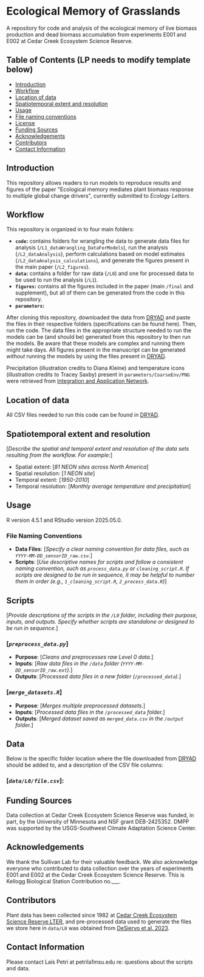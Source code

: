 # Ecological Memory of Grasslands
A repository for code and analysis of the ecological memory of live biomass production and dead biomass accumulation from experiments E001 and E002 at Cedar Creek Ecosystem Science Reserve.

## Table of Contents (LP needs to modify template below)
- [Introduction](#Introduction)
- [Workflow](#Workflow)
- [Location of data](#Location-of-data)
- [Spatiotemporal extent and resolution](#Spatiotemporal-extent-and-resolution)
- [Usage](#Usage)
- [File naming conventions](#File-naming-conventions)
- [License](#License)
- [Funding Sources](#Funding-sources)
- [Acknowledgements](#Acknowledgements)
- [Contributors](#Contributors)
- [Contact Information](#Contact-information)

## Introduction

This repository allows readers to run models to reproduce results and figures of the paper "Ecological memory mediates plant biomass response to multiple global change drivers", currently submitted to *Ecology Letters*.

## Workflow

This repository is organized in to four main folders:
- **`code`:** contains folders for wrangling the data to generate data files for analysis (`/L1_dataWrangling_DataForModels`), run the analysis (`/L2_dataAnalysis`), perform calculations based on model estimates (`/L2_dataAnalysis_calculations`), and generate the figures present in the main paper (`/L2_figures`).
- **`data`:** contains a folder for raw data (`/L0`) and one for processed data to be used to run the analysis (`/L1`).
- **`figures`:** contains all the figures included in the paper (main `/final` and supplement), but all of them can be generated from the code in this repository.
- **`parameters`:** 

After cloning this repository, downloaded the data from [DRYAD](link) and paste the files in their respective folders (specifications can be found here). Then, run the code. The data files in the appropriate structure needed to run the models can be (and should be) generated from this repository to then run the models. Be aware that these models are complex and running them might take days. All figures present in the manuscript can be generated *without* running the models by using the files present in [DRYAD](link). 

Precipitation (illustration credits to Diana Kleine) and temperature icons (illustration credits to Tracey Saxby) present in `parameters/CoarseEnv/PNG` were retrieved from [Integration and Application Network](https://ian.umces.edu/media-library/). 

## Location of data 

All CSV files needed to run this code can be found in [DRYAD](link).

## Spatiotemporal extent and resolution 

[*Describe the spatial and temporal extent and resolution of the data sets resulting from the workflow. For example:*]  
- Spatial extent: [*81 NEON sites across North America*]
- Spatial resolution: [*1 NEON site*]
- Temporal extent: [*1950-2010*]
- Temporal resolution: [*Monthly average temperature and precipitation*]

## Usage

R version 4.5.1 and RStudio version 2025.05.0. 

### File Naming Conventions

- **Data Files**: [*Specify a clear naming convention for data files, such as `YYYY-MM-DD_sensorID_raw.csv`.*]
- **Scripts**: [*Use descriptive names for scripts and follow a consistent naming convention, such as `process_data.py` or `cleaning_script.R`. If scripts are designed to be run in sequence, it may be helpful to number them in order (e.g., `1_cleaning_script.R`, `2_process_data.R`)*]

## Scripts

[*Provide descriptions of the scripts in the `/L0` folder, including their purpose, inputs, and outputs. Specify whether scripts are standalone or designed to be run in sequence.*] 

### [*`preprocess_data.py`*]

- **Purpose**: [*Cleans and preprocesses raw Level 0 data.*]
- **Inputs**: [*Raw data files in the `/data` folder (`YYYY-MM-DD_sensorID_raw.ext`).*]
- **Outputs**: [*Processed data files in a new folder (`/processed_data`).*]

### [*`merge_datasets.R`*]

- **Purpose**: [*Merges multiple preprocessed datasets.*]
- **Inputs**: [*Processed data files in the `/processed_data` folder.*]
- **Outputs**: [*Merged dataset saved as `merged_data.csv` in the `/output` folder.*]

## Data

Below is the specific folder location where the file downloaded from [DRYAD](link) should be added to, and a description of the CSV file columns:

### [*`data/L0/file.csv`*]: 

## Funding Sources

Data collection at Cedar Creek Ecosystem Science Reserve was funded, in part, by the University of Minnesota and NSF grant DEB-2425352. DMPP was supported by the USGS-Southwest Climate Adaptation Science Center.

## Acknowledgements

We thank the Sullivan Lab for their valuable feedback. We also acknowledge everyone who contributed to data collection over the years of experiments E001 and E002 at the Cedar Creek Ecosystem Science Reserve. This is Kellogg Biological Station Contribution no.___.

## Contributors

Plant data has been collected since 1982 at [Cedar Creek Ecosystem Science Reserve LTER](https://cedarcreek.umn.edu/research/data), and pre-processed data used to generate the files we store here in `data/L0` was obtained from [DeSiervo et al. 2023](https://doi.org/10.1111/ele.14229).

## Contact Information

Please contact Laís Petri at petrila1<at>msu.edu re: questions about the scripts and data.
